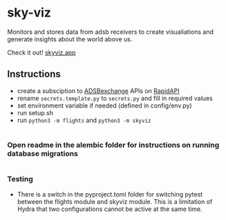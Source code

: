 # sky-viz
Monitors and stores data from adsb receivers to create visualiations and generate insights about the world above us.

Check it out! [skyviz.app](https://skyviz.app)

## Instructions
- create a subsciption to [ADSBexchange](https://adsbexchange.com/) APIs on [RapidAPI](https://rapidapi.com)
- rename `secrets.template.py` to `secrets.py` and fill in required values
- set environment variable if needed (defined in config/env.py)
- run setup.sh
- run `python3 -m flights` and `python3 -m skyviz`

#

### Open readme in the alembic folder for instructions on running database migrations

#

### Testing
- There is a switch in the pyproject.toml folder for switching pytest between the flights module and skyviz module. This is a limitation of Hydra that two configurations cannot be active at the same time.